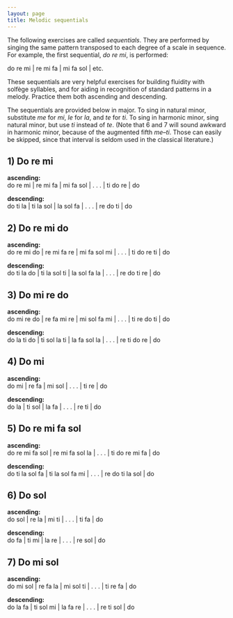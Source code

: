 ```yaml
---
layout: page
title: Melodic sequentials
---
```


The following exercises are called *sequentials*. They are performed by singing the same pattern transposed to each degree of a scale in sequence. For example, the first sequential, *do re mi*, is performed:

do re mi | re mi fa | mi fa sol | etc.

These sequentials are very helpful exercises for building fluidity with solfège syllables, and for aiding in recognition of standard patterns in a melody. Practice them both ascending and descending.

The sequentials are provided below in major. To sing in natural minor, substitute *me* for *mi*, *le* for *la*, and *te* for *ti*. To sing in harmonic minor, sing natural minor, but use *ti* instead of *te*. (Note that 6 and 7 will sound awkward in harmonic minor, because of the augmented fifth *me*–*ti*. Those can easily be skipped, since that interval is seldom used in the classical literature.)

## 1) Do re mi ##

**ascending:**  
do re mi | re mi fa | mi fa sol | . . . | ti do re | do

**descending:**  
do ti la | ti la sol | la sol fa | . . . | re do ti | do

## 2) Do re mi do ##

**ascending:**  
do re mi do | re mi fa re | mi fa sol mi | . . . | ti do re ti | do

**descending:**  
do ti la do | ti la sol ti | la sol fa la | . . . | re do ti re | do

## 3) Do mi re do ##

**ascending:**  
do mi re do | re fa mi re | mi sol fa mi | . . . | ti re do ti | do

**descending:**  
do la ti do | ti sol la ti | la fa sol la | . . . | re ti do re | do

## 4) Do mi ##

**ascending:**  
do mi | re fa | mi sol | . . . | ti re | do

**descending:**  
do la | ti sol | la fa | . . . | re ti | do

## 5) Do re mi fa sol ##

**ascending:**  
do re mi fa sol | re mi fa sol la | . . . | ti do re mi fa | do

**descending:**  
do ti la sol fa | ti la sol fa mi | . . . | re do ti la sol | do

## 6) Do sol ##

**ascending:**  
do sol | re la | mi ti | . . . | ti fa | do

**descending:**  
do fa | ti mi | la re | . . . | re sol | do

## 7) Do mi sol ##

**ascending:**  
do mi sol | re fa la | mi sol ti | . . . | ti re fa | do

**descending:**  
do la fa | ti sol mi | la fa re | . . . | re ti sol | do
